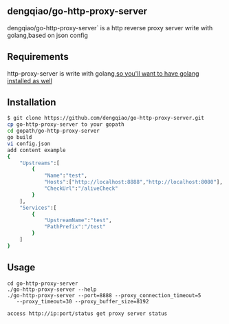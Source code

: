 ## dengqiao/go-http-proxy-server

dengqiao/go-http-proxy-server` is a http reverse proxy server write with golang,based on json config

## Requirements
http-proxy-server is write with golang,[so you'll want to have golang installed as well](http://golang.org/doc/install)

## Installation
```sh
$ git clone https://github.com/dengqiao/go-http-proxy-server.git
cp go-http-proxy-server to your gopath 
cd gopath/go-http-proxy-server
go build
vi config.json  
add content example
{	
	"Upstreams":[
		{
			"Name":"test",
			"Hosts":["http://localhost:8888","http://localhost:8080"],
			"CheckUrl":"/aliveCheck"
		}
	],
	"Services":[
		{
			"UpstreamName":"test",
			"PathPrefix":"/test"
		}
	]
}

```

## Usage

```
cd go-http-proxy-server
./go-http-proxy-server --help
./go-http-proxy-server --port=8888 --proxy_connection_timeout=5 
   --proxy_timeout=30 --proxy_buffer_size=8192

access http://ip:port/status get proxy server status
```